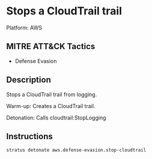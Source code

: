 # Stops a CloudTrail trail

Platform: AWS

## MITRE ATT&CK Tactics

- Defense Evasion

## Description


Stops a CloudTrail trail from logging.

Warm-up: Creates a CloudTrail trail.

Detonation: Calls cloudtrail:StopLogging


## Instructions

```bash title="Detonate me!"
stratus detonate aws.defense-evasion.stop-cloudtrail
```
